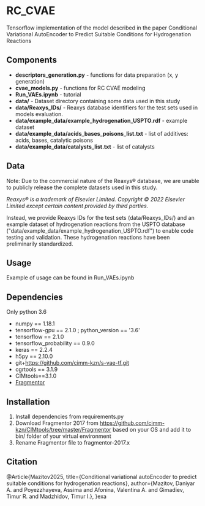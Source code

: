 # RC_CVAE

Tensorflow implementation of the model described in the paper Conditional Variational AutoEncoder to Predict Suitable Conditions for Hydrogenation Reactions 

## Components
* **descriptors_generation.py** - functions for data preparation (x, y generation)
* **cvae_models.py** - functions for RC CVAE modeling
* **Run_VAEs.ipynb** - tutorial 
* **data/** - Dataset directory containing some data used in this study
* **data/Reaxys_IDs/** - Reaxys database identifiers for the test sets used in models evaluation.
* **data/example_data/example_hydrogenation_USPTO.rdf** - example dataset
* **data/example_data/acids_bases_poisons_list.txt** - list of additives: acids, bases, catalytic poisons
* **data/example_data/catalysts_list.txt** - list of catalysts

## Data
Note: Due to the commercial nature of the Reaxys® database, we are unable to publicly release the complete datasets used in this study. 

*Reaxys® is a trademark of Elsevier Limited. Copyright © 2022 Elsevier Limited except certain content provided by third parties.*

Instead, we provide Reaxys IDs for the test sets (data/Reaxys_IDs/)  and an example dataset of hydrogenation reactions from the USPTO database ("data/example_data/example_hydrogenation_USPTO.rdf") to enable code testing and validation. These hydrogenation reactions have been preliminarily standardized.

## Usage
Example of usage can be found in Run_VAEs.ipynb

## Dependencies

Only python 3.6

* numpy == 1.18.1
* tensorflow-gpu == 2.1.0 ; python_version == '3.6'
* tensorflow == 2.1.0
* tensorflow_probability == 0.9.0
* keras == 2.2.4
* h5py == 2.10.0
* git+https://github.com/cimm-kzn/s-vae-tf.git
* cgrtools == 3.1.9
* CIMtools==3.1.0
* [Fragmentor](https://github.com/cimm-kzn/CIMtools/tree/master/Fragmentor)

## Installation

1. Install dependencies from requirements.py
2. Download Fragmentor 2017 from https://github.com/cimm-kzn/CIMtools/tree/master/Fragmentor based on your OS and add it to bin/ folder of your virtual environment
3. Rename Fragmentor file to fragmentor-2017.x

## Citation
@Article{Mazitov2025,
  title={Conditional variational autoEncoder to predict suitable conditions for hydrogenation reactions},
  author={Mazitov, Daniyar A. and Poyezzhayeva, Assima and Afonina, Valentina A. and Gimadiev, Timur R. and Madzhidov, Timur I.},
}exa
